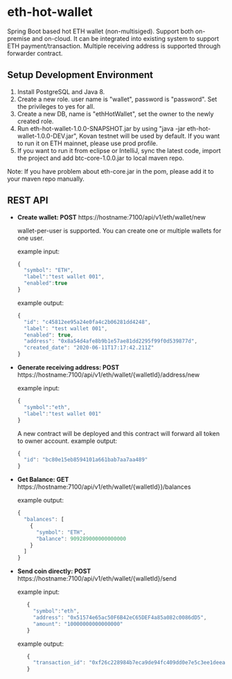 # eth-hot-wallet
Spring Boot based hot ETH wallet (non-multisiged). Support both on-premise and on-cloud. It can be integrated into existing system to support ETH payment/transaction. Multiple receiving address is supported through forwarder contract.

## Setup Development Environment
1. Install PostgreSQL and Java 8.
2. Create a new role. user name is "wallet", password is "password". Set the privileges to yes for all.
3. Create a new DB, name is "ethHotWallet", set the owner to the newly created role.
4. Run eth-hot-wallet-1.0.0-SNAPSHOT.jar by using "java -jar eth-hot-wallet-1.0.0-DEV.jar", Kovan testnet will be used by default. If you want to run it on ETH mainnet, please use prod profile.
5. If you want to run it from eclipse or IntelliJ, sync the latest code, import the project and add btc-core-1.0.0.jar to local maven repo.

Note: If you have problem about eth-core.jar in the pom, please add it to your maven repo manually.

## REST API 

- **Create wallet:  POST** https://hostname:7100/api/v1/eth/wallet/new

    wallet-per-user is supported. You can create one or multiple wallets for one user.
  
  example input:
  ```javascript
  {
  	"symbol": "ETH",
  	"label":"test wallet 001",
  	"enabled":true
  }
  ```
  
  example output:
  ```javascript
  {
    "id": "c45812ee95a24e0fa4c2b06281dd4248",
    "label": "test wallet 001",
    "enabled": true,
    "address": "0x8a54d4afe8b9b1e57ae81dd2295f99f0d539877d",
    "created_date": "2020-06-11T17:17:42.211Z"
  }
  ```

- **Generate receiving address:  POST**   https://hostname:7100/api/v1/eth/wallet/{walletId}/address/new

    example input:
    ```javascript
    {
      "symbol":"eth",
      "label":"test wallet 001"
    }
    ```
  
    A new contract will be deployed and this contract will forward all token to owner account. 
    example output:
    ```javascript
    {
      "id": "bc80e15eb8594101a661bab7aa7aa489"
    }
    ```

- **Get Balance:  GET**   https://hostname:7100/api/v1/eth/wallet/{walletId}}/balances

    example output:
    ```javascript
    {
      "balances": [
        {
          "symbol": "ETH",
          "balance": 909289000000000000
        }
      ]
    }
    ```

- **Send coin directly:   POST**   https://hostname:7100/api/v1/eth/wallet/{walletId}/send

   example input:
    
   ```javascript
      {
        "symbol":"eth",
        "address": "0x51574e65ac50F6B42eC65DEF4a85a082c0086dD5",
        "amount": "10000000000000000"
      }
   ```
     
   example output:
   
   ```javascript
      {
        "transaction_id": "0xf26c228984b7eca9de94fc409dd0e7e5c3ee1deea06ae83752cb71cea8ecc82f"
      }
   ```

